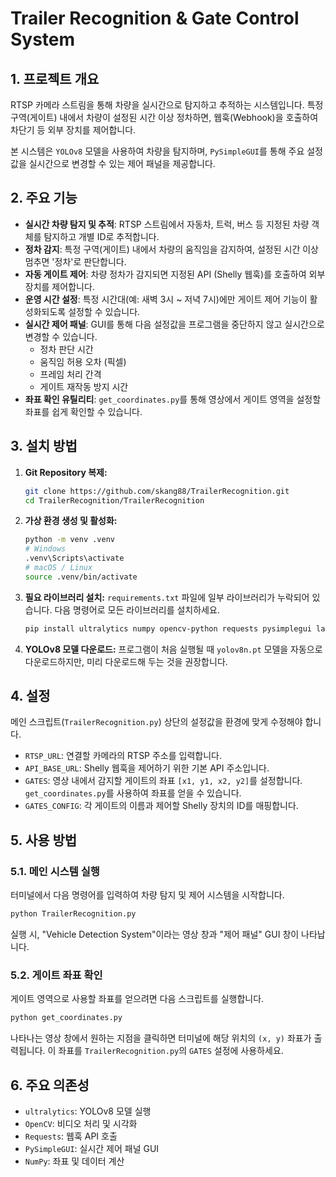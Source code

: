 # Trailer Recognition & Gate Control System

## 1. 프로젝트 개요

RTSP 카메라 스트림을 통해 차량을 실시간으로 탐지하고 추적하는 시스템입니다. 특정 구역(게이트) 내에서 차량이 설정된 시간 이상 정차하면, 웹훅(Webhook)을 호출하여 차단기 등 외부 장치를 제어합니다.

본 시스템은 `YOLOv8` 모델을 사용하여 차량을 탐지하며, `PySimpleGUI`를 통해 주요 설정값을 실시간으로 변경할 수 있는 제어 패널을 제공합니다.

## 2. 주요 기능

- **실시간 차량 탐지 및 추적**: RTSP 스트림에서 자동차, 트럭, 버스 등 지정된 차량 객체를 탐지하고 개별 ID로 추적합니다.
- **정차 감지**: 특정 구역(게이트) 내에서 차량의 움직임을 감지하여, 설정된 시간 이상 멈추면 '정차'로 판단합니다.
- **자동 게이트 제어**: 차량 정차가 감지되면 지정된 API (Shelly 웹훅)를 호출하여 외부 장치를 제어합니다.
- **운영 시간 설정**: 특정 시간대(예: 새벽 3시 ~ 저녁 7시)에만 게이트 제어 기능이 활성화되도록 설정할 수 있습니다.
- **실시간 제어 패널**: GUI를 통해 다음 설정값을 프로그램을 중단하지 않고 실시간으로 변경할 수 있습니다.
  - 정차 판단 시간
  - 움직임 허용 오차 (픽셀)
  - 프레임 처리 간격
  - 게이트 재작동 방지 시간
- **좌표 확인 유틸리티**: `get_coordinates.py`를 통해 영상에서 게이트 영역을 설정할 좌표를 쉽게 확인할 수 있습니다.

## 3. 설치 방법

1.  **Git Repository 복제:**
    ```bash
    git clone https://github.com/skang88/TrailerRecognition.git
    cd TrailerRecognition/TrailerRecognition
    ```

2.  **가상 환경 생성 및 활성화:**
    ```bash
    python -m venv .venv
    # Windows
    .venv\Scripts\activate
    # macOS / Linux
    source .venv/bin/activate
    ```

3.  **필요 라이브러리 설치:**
    `requirements.txt` 파일에 일부 라이브러리가 누락되어 있습니다. 다음 명령어로 모든 라이브러리를 설치하세요.
    ```bash
    pip install ultralytics numpy opencv-python requests pysimplegui lap
    ```

4.  **YOLOv8 모델 다운로드:**
    프로그램이 처음 실행될 때 `yolov8n.pt` 모델을 자동으로 다운로드하지만, 미리 다운로드해 두는 것을 권장합니다.

## 4. 설정

메인 스크립트(`TrailerRecognition.py`) 상단의 설정값을 환경에 맞게 수정해야 합니다.

- `RTSP_URL`: 연결할 카메라의 RTSP 주소를 입력합니다.
- `API_BASE_URL`: Shelly 웹훅을 제어하기 위한 기본 API 주소입니다.
- `GATES`: 영상 내에서 감지할 게이트의 좌표 `[x1, y1, x2, y2]`를 설정합니다. `get_coordinates.py`를 사용하여 좌표를 얻을 수 있습니다.
- `GATES_CONFIG`: 각 게이트의 이름과 제어할 Shelly 장치의 ID를 매핑합니다.

## 5. 사용 방법

### 5.1. 메인 시스템 실행

터미널에서 다음 명령어를 입력하여 차량 탐지 및 제어 시스템을 시작합니다.

```bash
python TrailerRecognition.py
```

실행 시, "Vehicle Detection System"이라는 영상 창과 "제어 패널" GUI 창이 나타납니다.

### 5.2. 게이트 좌표 확인

게이트 영역으로 사용할 좌표를 얻으려면 다음 스크립트를 실행합니다.

```bash
python get_coordinates.py
```

나타나는 영상 창에서 원하는 지점을 클릭하면 터미널에 해당 위치의 `(x, y)` 좌표가 출력됩니다. 이 좌표를 `TrailerRecognition.py`의 `GATES` 설정에 사용하세요.

## 6. 주요 의존성

- `ultralytics`: YOLOv8 모델 실행
- `OpenCV`: 비디오 처리 및 시각화
- `Requests`: 웹훅 API 호출
- `PySimpleGUI`: 실시간 제어 패널 GUI
- `NumPy`: 좌표 및 데이터 계산
